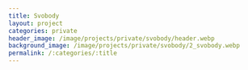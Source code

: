 ```yaml
---
title: Svobody
layout: project
categories: private
header_image: /image/projects/private/svobody/header.webp
background_image: /image/projects/private/svobody/2_svobody.webp
permalink: /:categories/:title
---
```

